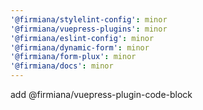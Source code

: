 ```yaml
---
'@firmiana/stylelint-config': minor
'@firmiana/vuepress-plugins': minor
'@firmiana/eslint-config': minor
'@firmiana/dynamic-form': minor
'@firmiana/form-plux': minor
'@firmiana/docs': minor
---
```


add @firmiana/vuepress-plugin-code-block
